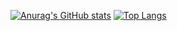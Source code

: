 [![Anurag's GitHub stats](https://github-readme-stats.vercel.app/api?username=spinojara&show_icons=true&theme=gruvbox)](https://github.com/anuraghazra/github-readme-stats)
[![Top Langs](https://github-readme-stats.vercel.app/api/top-langs/?username=spinojara&layout=compact)](https://github.com/anuraghazra/github-readme-stats)
